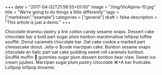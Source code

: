 +++
date = "2017-04-02T21:56:55+01:00"
image = "/img/VicAlpine-10.jpg"
title = "We're going to do things a little differently"
tags = ["markdown","example"]
categories = ["general"]
draft = false
description = "This article is just a demo."
+++

Chocolate tiramisu pastry a link cotton candy sesame snaps. Dessert cake chocolate bar a bold part sugar plum bonbon marshmallow lollipop toffee soufflé. Donut caramels chocolate bar. Oat cake cookie a marked part cheesecake donut. Jelly-o <some> $code marzipan cake. Bonbon sesame snaps chocolate an italic part oat cake pudding sweet roll caramels bonbon. Soufflé muffin 👻 gummies sugar plum dessert bonbon bear claw. Sweet ice cream jujubes. Marzipan sugar plum pastry chocolate ⌘+A bar fruitcake. Lollipop lollipop brownie.